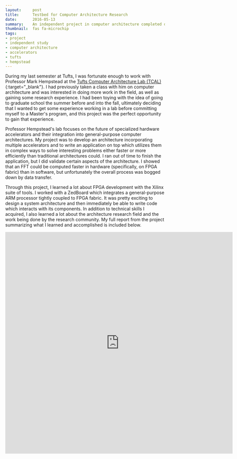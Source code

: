 ```yaml
---
layout:     post
title:      Testbed for Computer Architecture Research
date:       2016-05-13
summary:    An independent project in computer architecture completed during my last semester at Tufts.
thumbnail:  fas fa-microchip
tags:
- project
- independent study
- computer architecture
- accelerators
- tufts
- hempstead
---
```


During my last semester at Tufts, I was fortunate enough to work with Professor Mark Hempstead at the [Tufts Computer Architecture Lab (TCAL)](https://sites.tufts.edu/tcal/){:target="_blank"}. I had previously taken a class with him on computer architecture and was interested in doing more work in the field, as well as gaining some research experience. I had been toying with the idea of going to graduate school the summer before and into the fall, ultimately deciding that I wanted to get some experience working in a lab before committing myself to
a Master's program, and this project was the perfect opportunity to gain that experience.

Professor Hempstead's lab focuses on the future of specialized hardware accelerators and their integration into general-purpose computer architectures. My project was to develop an architecture incorporating multiple accelerators and to write an application on top which utilizes them in complex ways to solve interesting problems either faster or more efficiently than traditional architectures could. I ran out of time to finish the application, but I did validate certain
aspects of the architecture. I showed that an FFT could be computed faster in hardware (specifically, on FPGA fabric) than in software, but unfortunately the overall process was bogged down by data transfer.

Through this project, I learned a lot about FPGA development with the Xilinx suite of tools. I worked with a ZedBoard which integrates a general-purpose ARM processor tightly coupled to FPGA fabric. It was pretty exciting to design a system architecture and then immediately be able to write code which interacts with its components. In addition to technical skills I acquired, I also learned a lot about the architecture research field and the work being done by the research
community. My full report from the project summarizing what I learned and accomplished is included below.

<iframe src="https://docs.google.com/gview?url=https://rileywood.me/assets/pdf/independent-study-report.pdf&embedded=true" style="width:718px; height:700px;" frameborder="0"></iframe>

